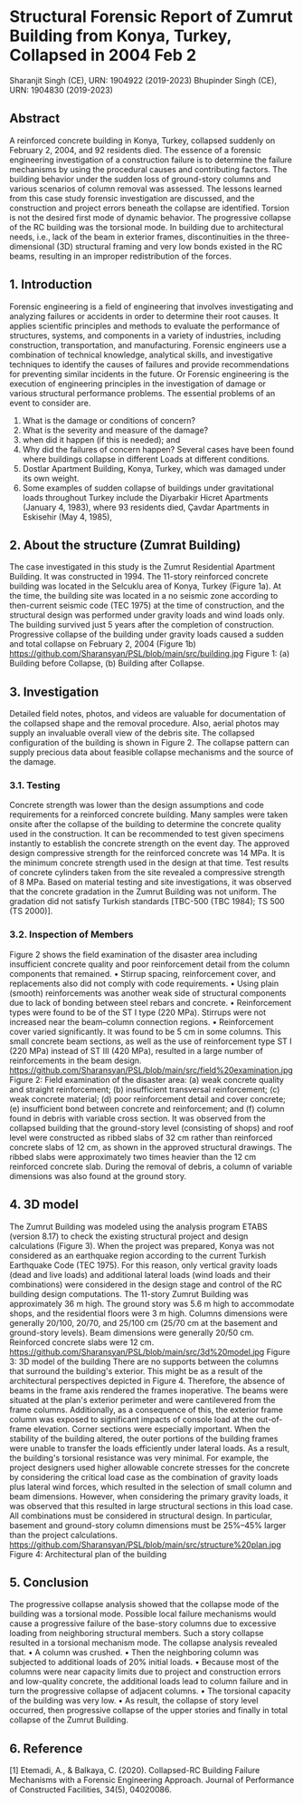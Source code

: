 # Structural Forensic Report of Zumrut Building from Konya, Turkey, Collapsed in 2004 Feb 2
Sharanjit Singh (CE), URN: 1904922 (2019-2023)
Bhupinder Singh (CE), URN: 1904830 (2019-2023)
## Abstract
A reinforced concrete building in Konya, Turkey, collapsed suddenly on February 2, 2004, and 92 residents died. The essence of a forensic engineering investigation of a construction failure is to determine the failure mechanisms by using the procedural causes and contributing factors. The building behavior under the sudden loss of ground-story columns and various scenarios of column removal was assessed. The lessons learned from this case study forensic investigation are discussed, and the construction and project errors beneath the collapse are identified. Torsion is not the desired first mode of dynamic behavior. The progressive collapse of the RC building was the torsional mode. In building due to architectural needs, i.e., lack of the beam in exterior frames, discontinuities in the three-dimensional (3D) structural framing and very low bonds existed in the RC beams, resulting in an improper redistribution of the forces.
## 1.	Introduction
Forensic engineering is a field of engineering that involves investigating and analyzing failures or accidents in order to determine their root causes. It applies scientific principles and methods to evaluate the performance of structures, systems, and components in a variety of industries, including construction, transportation, and manufacturing. Forensic engineers use a combination of technical knowledge, analytical skills, and investigative techniques to identify the causes of failures and provide recommendations for preventing similar incidents in the future. Or Forensic engineering is the execution of engineering principles in the investigation of damage or various structural performance problems.
The essential problems of an event to consider are.
1)	What is the damage or conditions of concern?
2)	What is the severity and measure of the damage?
3)	when did it happen (if this is needed); and
4)	Why did the failures of concern happen?
Several cases have been found where buildings collapse in different Loads at different conditions.
1)	Dostlar Apartment Building, Konya, Turkey, which was damaged under its own weight.
2)	Some examples of sudden collapse of buildings under gravitational loads throughout Turkey include the Diyarbakir Hicret Apartments (January 4, 1983), where 93 residents died, Çavdar Apartments in Eskisehir (May 4, 1985),
## 2.	About the structure (Zumrat Building)
The case investigated in this study is the Zumrut Residential Apartment Building. It was constructed in 1994. The 11-story reinforced concrete building was located in the Selcuklu area of Konya, Turkey (Figure 1a). 
At the time, the building site was located in a no seismic zone according to then-current seismic code (TEC 1975) at the time of construction, and the structural design was performed under gravity loads and wind loads only. The building survived just 5 years after the completion of construction.
Progressive collapse of the building under gravity loads caused a sudden and total collapse on February 2, 2004 (Figure 1b)
https://github.com/Sharansyan/PSL/blob/main/src/building.jpg
Figure 1: (a) Building before Collapse, (b) Building after Collapse.
## 3.	Investigation
Detailed field notes, photos, and videos are valuable for documentation of the collapsed shape and the removal procedure. Also, aerial photos may supply an invaluable overall view of the debris site. The collapsed configuration of the building is shown in Figure 2. The collapse pattern can supply precious data about feasible collapse mechanisms and the source of the damage.
### 3.1.	Testing
Concrete strength was lower than the design assumptions and code requirements for a reinforced concrete building. Many samples were taken onsite after the collapse of the building to determine the concrete quality used in the construction. It can be recommended to test given specimens instantly to establish the concrete strength on the event day. 
The approved design compressive strength for the reinforced concrete was 14 MPa. It is the minimum concrete strength used in the design at that time. Test results of concrete cylinders taken from the site revealed a compressive strength of 8 MPa. Based on material testing and site investigations, it was observed that the concrete gradation in the Zumrut Building was not uniform. The gradation did not satisfy Turkish standards [TBC-500 (TBC 1984); TS 500 (TS 2000)].
### 3.2.	Inspection of Members
Figure 2 shows the field examination of the disaster area including insufficient concrete quality and poor reinforcement detail from the column components that remained.
•	Stirrup spacing, reinforcement cover, and replacements also did not comply with code requirements.
•	Using plain (smooth) reinforcements was another weak side of structural components due to lack of bonding between steel rebars and concrete.
•	Reinforcement types were found to be of the ST I type (220 MPa). Stirrups were not increased near the beam–column connection regions. 
•	Reinforcement cover varied significantly. It was found to be 5 cm in some columns. This small concrete beam sections, as well as the use of reinforcement type ST I (220 MPa) instead of ST III (420 MPa), resulted in a large number of reinforcements in the beam design.
https://github.com/Sharansyan/PSL/blob/main/src/field%20examination.jpg
Figure 2: Field examination of the disaster area: (a) weak concrete quality and straight reinforcement; (b) insufficient transversal reinforcement; (c) weak concrete material; (d) poor reinforcement detail and cover concrete; (e) insufficient bond between concrete and reinforcement; and (f) column found in debris with variable cross section.
It was observed from the collapsed building that the ground-story level (consisting of shops) and roof level were constructed as ribbed slabs of 32 cm rather than reinforced concrete slabs of 12 cm, as shown in the approved structural drawings. The ribbed slabs were approximately two times heavier than the 12 cm reinforced concrete slab. During the removal of debris, a column of variable dimensions was also found at the ground story.
## 4.	3D model
The Zumrut Building was modeled using the analysis program ETABS (version 8.17) to check the existing structural project and design calculations (Figure 3). When the project was prepared, Konya was not considered as an earthquake region according to the current Turkish Earthquake Code (TEC 1975). For this reason, only vertical gravity loads (dead and live loads) and additional lateral loads (wind loads and their combinations) were considered in the design stage and control of the RC building design computations.
The 11-story Zumrut Building was approximately 36 m high. The ground story was 5.6 m high to accommodate shops, and the residential floors were 3 m high. Columns dimensions were generally 20/100, 20/70, and 25/100 cm (25/70 cm at the basement and ground-story levels). Beam dimensions were generally 20/50 cm. Reinforced concrete slabs were 12 cm.
https://github.com/Sharansyan/PSL/blob/main/src/3d%20model.jpg
Figure 3: 3D model of the building
There are no supports between the columns that surround the building's exterior. This might be as a result of the architectural perspectives depicted in Figure 4. Therefore, the absence of beams in the frame axis rendered the frames inoperative. The beams were situated at the plan's exterior perimeter and were cantilevered from the frame columns. Additionally, as a consequence of this, the exterior frame column was exposed to significant impacts of console load at the out-of-frame elevation. Corner sections were especially important. When the stability of the building altered, the outer portions of the building frames were unable to transfer the loads efficiently under lateral loads. As a result, the building's torsional resistance was very minimal.
For example, the project designers used higher allowable concrete stresses for the concrete by considering the critical load case as the combination of gravity loads plus lateral wind forces, which resulted in the selection of small column and beam dimensions. However, when considering the primary gravity loads, it was observed that this resulted in large structural sections in this load case. All combinations must be considered in structural design. In particular, basement and ground-story column dimensions must be 25%–45% larger than the project calculations.
https://github.com/Sharansyan/PSL/blob/main/src/structure%20plan.jpg
Figure 4: Architectural plan of the building
## 5.	Conclusion
The progressive collapse analysis showed that the collapse mode of the building was a torsional mode. Possible local failure mechanisms would cause a progressive failure of the base-story columns due to excessive loading from neighboring structural members. Such a story collapse resulted in a torsional mechanism mode. 
The collapse analysis revealed that.
•	A column was crushed.
•	Then the neighboring column was subjected to additional loads of 20% initial loads.
•	Because most of the columns were near capacity limits due to project and construction errors and low-quality concrete, the additional loads lead to column failure and in turn the progressive collapse of adjacent columns. 
•	The torsional capacity of the building was very low.
•	As result, the collapse of story level occurred, then progressive collapse of the upper stories and finally in total collapse of the Zumrut Building.
## 6.	Reference
[1]	Etemadi, A., & Balkaya, C. (2020). Collapsed-RC Building Failure Mechanisms with a Forensic Engineering Approach. Journal of Performance of Constructed Facilities, 34(5), 04020086.
